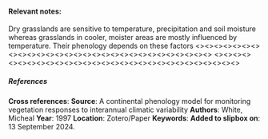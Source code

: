 #### **Relevant notes**:
Dry grasslands are sensitive to temperature, precipitation and soil moisture whereas grasslands in cooler, moister areas are mostly influenced by temperature. Their phenology depends on these factors
<><><><><><><><><><><><><><><><><><><><><><><><><><><><><>
<><><><><><><><><><><><><><><><><><><><><><><><><><><><><>
##### References
**Cross references**: 
**Source**: A continental phenology model for monitoring vegetation responses to interannual climatic variability
**Authors**: White, Micheal 
**Year**: 1997
**Location**: Zotero/Paper
**Keywords**: 
**Added to slipbox on**: 13 September 2024. 